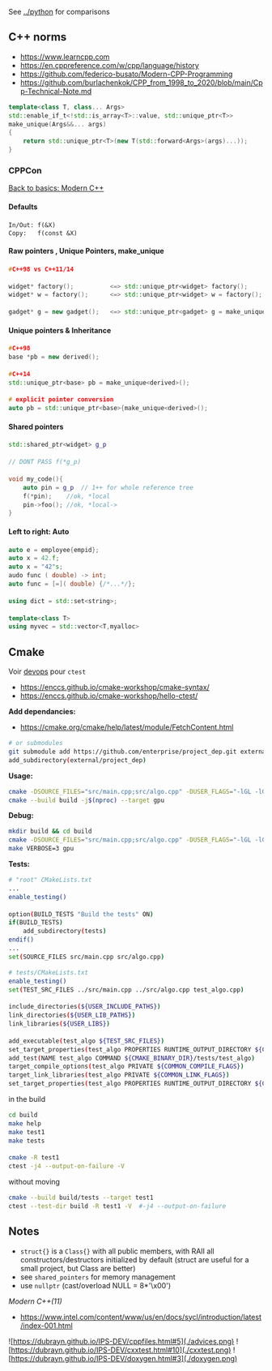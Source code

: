 See [../python](../python) for comparisons

## C++ norms

- https://www.learncpp.com
- https://en.cppreference.com/w/cpp/language/history
- https://github.com/federico-busato/Modern-CPP-Programming
- https://github.com/burlachenkok/CPP_from_1998_to_2020/blob/main/Cpp-Technical-Note.md

```cpp
template<class T, class... Args>
std::enable_if_t<!std::is_array<T>::value, std::unique_ptr<T>>
make_unique(Args&&... args)
{
    return std::unique_ptr<T>(new T(std::forward<Args>(args)...));
}
```

### CPPCon

[Back to basics: Modern C++](https://www.youtube.com/watch?v=xnqTKD8uD64)

#### Defaults

```
In/Out: f(&X)
Copy:	f(const &X)
```

#### Raw pointers , Unique Pointers, make_unique

```cpp
#C++98 vs C++11/14

widget* factory();			<=> std::unique_ptr<widget> factory();
widget* w = factory();		<=> std::unique_ptr<widget> w = factory();		<=> auto w = factory();

gadget* g = new gadget();	<=> std::unique_ptr<gadget> g = make_unique<gadget>();	<=> auto g = make_unique<gadget>();
```

#### Unique pointers & Inheritance

```cpp    
#C++98
base *pb = new derived();

#C++14
std::unique_ptr<base> pb = make_unique<derived>();

# explicit pointer conversion
auto pb = std::unique_ptr<base>{make_unique<derived>();
```

#### Shared pointers

```cpp
std::shared_ptr<widget> g_p

// DONT PASS f(*g_p)

void my_code(){
	auto pin = g_p	// 1++ for whole reference tree
	f(*pin);	//ok, *local
	pin->foo();	//ok, *local->
}
```

#### Left to right: Auto

```cpp
auto e = employee{empid};
auto x = 42.f;
auto x = "42"s;
audo func ( double) -> int;
auto func = [=]( double) {/*...*/};

using dict = std::set<string>;

template<class T>
using myvec = std::vector<T,myalloc>
```

## Cmake

Voir [devops](../../devops) pour `ctest`

- https://enccs.github.io/cmake-workshop/cmake-syntax/
- https://enccs.github.io/cmake-workshop/hello-ctest/


**Add dependancies:**

- https://cmake.org/cmake/help/latest/module/FetchContent.html

```bash
# or submodules
git submodule add https://github.com/enterprise/project_dep.git external/project_dep
add_subdirectory(external/project_dep)
```

**Usage:**

```bash
cmake -DSOURCE_FILES="src/main.cpp;src/algo.cpp" -DUSER_FLAGS="-lGL -lGLU -lglut" -S . -B build
cmake --build build -j$(nproc) --target gpu
```

**Debug:**

```bash
mkdir build && cd build
cmake -DSOURCE_FILES="src/main.cpp;src/algo.cpp" -DUSER_FLAGS="-lGL -lGLU -lglut" ..
make VERBOSE=3 gpu
```

**Tests:**

```bash
# "root" CMakeLists.txt
...
enable_testing()

option(BUILD_TESTS "Build the tests" ON)
if(BUILD_TESTS)
    add_subdirectory(tests)
endif()
...
set(SOURCE_FILES src/main.cpp src/algo.cpp)
```

```bash
# tests/CMakeLists.txt
enable_testing()
set(TEST_SRC_FILES ../src/main.cpp ../src/algo.cpp test_algo.cpp)

include_directories(${USER_INCLUDE_PATHS})
link_directories(${USER_LIB_PATHS})
link_libraries(${USER_LIBS})

add_executable(test_algo ${TEST_SRC_FILES})
set_target_properties(test_algo PROPERTIES RUNTIME_OUTPUT_DIRECTORY ${CMAKE_BINARY_DIR}/tests)
add_test(NAME test_algo COMMAND ${CMAKE_BINARY_DIR}/tests/test_algo)
target_compile_options(test_algo PRIVATE ${COMMON_COMPILE_FLAGS})
target_link_libraries(test_algo PRIVATE ${COMMON_LINK_FLAGS})
set_target_properties(test_algo PROPERTIES RUNTIME_OUTPUT_DIRECTORY ${CMAKE_BINARY_DIR}/tests)
```

in the build
```bash
cd build
make help
make test1
make tests

cmake -R test1
ctest -j4 --output-on-failure -V
```

without moving
```bash
cmake --build build/tests --target test1
ctest --test-dir build -R test1 -V	#-j4 --output-on-failure 
```

## Notes

- `struct{}` is a `Class{}` with all public members, with RAII all constructors/destructors initialized by default (struct are useful for a small project, but Class are better)
- see `shared_pointers` for memory management
- use `nullptr` (cast/overload NULL = 8*'\x00')

*Modern C++(11)*

- https://www.intel.com/content/www/us/en/docs/sycl/introduction/latest/index-001.html

![https://dubrayn.github.io/IPS-DEV/cppfiles.html#5](./advices.png)
![https://dubrayn.github.io/IPS-DEV/cxxtest.html#10](./cxxtest.png)
![https://dubrayn.github.io/IPS-DEV/doxygen.html#3](./doxygen.png)
